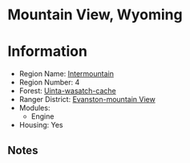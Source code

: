 
Mountain View, Wyoming
======================
  
# Information  
* Region Name: [Intermountain]()  
* Region Number: 4  
* Forest: [Uinta-wasatch-cache](http://www.fs.usda.gov/uwcnf)  
* Ranger District: [Evanston-mountain View]()  
* Modules:  
  - Engine  
* Housing: Yes  
  
## Notes

